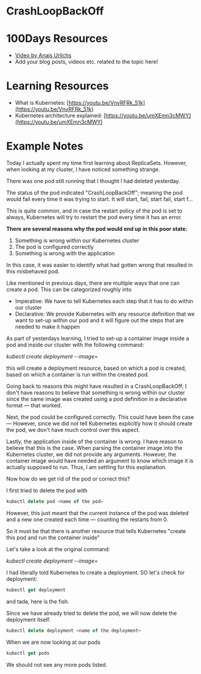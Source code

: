 # CrashLoopBackOff

# 100Days Resources
* [Video by Anais Urlichs](https://youtu.be/-ypljeZrSgc)
* Add your blog posts, videos etc. related to the topic here!

# Learning Resources
- What is Kubernetes: [https://youtu.be/VnvRFRk_51k](https://youtu.be/VnvRFRk_51k)
- Kubernetes architecture explained: [https://youtu.be/umXEmn3cMWY](https://youtu.be/umXEmn3cMWY)

# Example Notes

Today I actually spent my time first learning about ReplicaSets. However, when looking at my cluster, I have noticed something strange.

There was one pod still running that I thought I had deleted yesterday.

The status of the pod indicated "CrashLoopBackOff"; meaning the pod would fail every time it was trying to start. It will start, fail, start fail, start f...

This is quite common, and in case the restart policy of the pod is set to always, Kubernetes will try to restart the pod every time it has an error.

**There are several reasons why the pod would end up in this poor state:**

1. Something is wrong within our Kubernetes cluster
2. The pod is configured correctly
3. Something is wrong with the application

In this case, it was easier to identify what had gotten wrong that resulted in this misbehaved pod.

Like mentioned in previous days, there are multiple ways that one can create a pod. This can be categorized roughly into 

- Imperative: We have to tell Kubernetes each step that it has to do within our cluster
- Declarative: We provide Kubernetes with any resource definition that we want to set-up within our pod and it will figure out the steps that are needed to make it happen

As part of yesterdays learning, I tried to set-up a container image inside a pod and inside our cluster with the following command:

*kubectl create deployment --image=<name of the image>*

this will create a deployment resource, based on which a pod is created, based on which a container is run within the created pod.

Going back to reasons this might have resulted in a CrashLoopBackOff; I don't have reasons to believe that something is wrong within our cluster since the same image was created using a pod definition in a declarative format — that worked.

Next, the pod could be configured correctly. This could have been the case — However, since we did not tell Kubernetes explicitly how it should create the pod, we don't have much control over this aspect.

Lastly, the application inside of the container is wrong. I have reason to believe that this is the case. When parsing the container image into the Kubernetes cluster, we did not provide any arguments. However, the container image would have needed an argument to know which image it is actually supposed to run. Thus, I am settling for this explanation.

Now how do we get rid of the pod or correct this?

I first tried to delete the pod with

```jsx
kubectl delete pod <name of the pod>
```

However, this just meant that the current instance of the pod was deleted and a new one created each time — counting the restarts from 0.

So it must be that there is another resource that tells Kubernetes "create this pod and run the container inside"

Let's take a look at the original command:

*kubectl create deployment --image=<name of the image>*

I had literally told Kubernetes to create a deployment. SO let's check for deployment:

```jsx
kubectl get deployment
```

and tada, here is the fish.

Since we have already tried to delete the pod, we will now delete the deployment itself.

```jsx
kubectl delete deployment <name of the deployment>
```

When we are now looking at our pods

```jsx
kubectl get pods
```

We should not see any more pods listed.